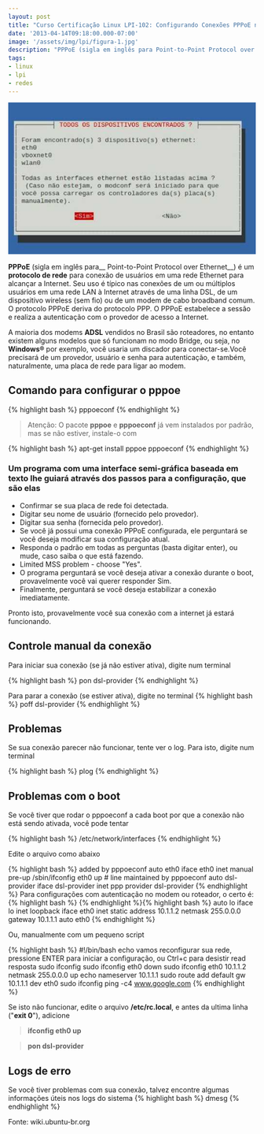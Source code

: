 ```yaml
---
layout: post
title: "Curso Certificação Linux LPI-102: Configurando Conexões PPPoE no Linux"
date: '2013-04-14T09:18:00.000-07:00'
image: '/assets/img/lpi/figura-1.jpg'
description: "PPPoE (sigla em inglês para Point-to-Point Protocol over Ethernet) é um protocolo de rede para conexão de usuários em uma rede Ethernet para alcançar a Internet."
tags:
- linux
- lpi
- redes
---
```


![Configurando Conexões PPPoE no Linux](/assets/img/lpi/figura-1.jpg "Configurando Conexões PPPoE no Linux")

__PPPoE__ (sigla em inglês para__ Point-to-Point Protocol over Ethernet__) é um __protocolo de rede__ para conexão de usuários em uma rede Ethernet para alcançar a Internet. Seu uso é típico nas conexões de um ou múltiplos usuários em uma rede LAN à Internet através de uma linha DSL, de um dispositivo wireless (sem fio) ou de um modem de cabo broadband comum. O protocolo PPPoE deriva do protocolo PPP. O PPPoE estabelece a sessão e realiza a autenticação com o provedor de acesso a Internet. 

A maioria dos modems __ADSL__ vendidos no Brasil são roteadores, no entanto existem alguns modelos que só funcionam no modo Bridge, ou seja, no __Windows®__ por exemplo, você usaria um discador para conectar-se.Você precisará de um provedor, usuário e senha para autenticação, e também, naturalmente, uma placa de rede para ligar ao modem. 
 
## Comando para configurar o pppoe
{% highlight bash %}
pppoeconf
{% endhighlight %}
 
> Atenção: O pacote __pppoe__ e __pppoeconf__ já vem instalados por padrão, mas se não estiver, instale-o com

{% highlight bash %}
apt-get install pppoe pppoeconf
{% endhighlight %}
  
### Um programa com uma interface semi-gráfica baseada em texto lhe guiará através dos passos para a configuração, que são elas
 
* Confirmar se sua placa de rede foi detectada. 
* Digitar seu nome de usuário (fornecido pelo provedor). 
* Digitar sua senha (fornecida pelo provedor). 
* Se você já possui uma conexão PPPoE configurada, ele perguntará se você deseja modificar sua configuração atual. 
* Responda o padrão em todas as perguntas (basta digitar enter), ou mude, caso saiba o que está fazendo. 
* Limited MSS problem - choose "Yes".
* O programa perguntará se você deseja ativar a conexão durante o boot, provavelmente você vai querer responder Sim.
* Finalmente, perguntará se você deseja estabilizar a conexão imediatamente.

Pronto isto, provavelmente você sua conexão com a internet já estará funcionando.

## Controle manual da conexão

Para iniciar sua conexão (se já não estiver ativa), digite num terminal

{% highlight bash %}
pon dsl-provider
{% endhighlight %}

Para parar a conexão (se estiver ativa), digite no terminal
{% highlight bash %}
poff dsl-provider
{% endhighlight %}

## Problemas

Se sua conexão parecer não funcionar, tente ver o log. Para isto, digite num terminal

{% highlight bash %}
plog
{% endhighlight %}

## Problemas com o boot

Se você tiver que rodar o pppoeconf a cada boot por que a conexão não está sendo ativada, você pode tentar

{% highlight bash %}
/etc/network/interfaces
{% endhighlight %}

Edite o arquivo como abaixo
 
{% highlight bash %}
added by pppoeconf
auto eth0
iface eth0 inet manual
pre-up /sbin/ifconfig eth0 up # line maintained by pppoeconf
auto dsl-provider
iface dsl-provider inet ppp
provider dsl-provider
{% endhighlight %}
Para configurações com autenticação no modem ou roteador, o certo é: 
{% highlight bash %}
{% endhighlight %}{% highlight bash %}
auto lo
iface lo inet loopback
iface eth0 inet static
address 10.1.1.2
netmask 255.0.0.0
gateway 10.1.1.1
auto eth0 
{% endhighlight %}

Ou, manualmente com um pequeno script

{% highlight bash %}
#!/bin/bash
echo vamos reconfigurar sua rede, pressione ENTER para iniciar a configuração, ou Ctrl+c para desistir
read resposta
sudo ifconfig
sudo ifconfig eth0 down
sudo ifconfig eth0 10.1.1.2 netmask 255.0.0.0 up
echo nameserver 10.1.1.1
sudo route add default gw 10.1.1.1 dev eth0
sudo ifconfig
ping -c4 www.google.com
{% endhighlight %} 

Se isto não funcionar, edite o arquivo __/etc/rc.local__, e antes da ultima linha ("__exit 0__"), adicione 

> __ifconfig eth0 up__

> __pon dsl-provider__

## Logs de erro

Se você tiver problemas com sua conexão, talvez encontre algumas informações úteis nos logs do sistema
{% highlight bash %}
dmesg
{% endhighlight %}

Fonte: wiki.ubuntu-br.org

<script async src="https://pagead2.googlesyndication.com/pagead/js/adsbygoogle.js"></script>

<!-- Informat -->
<ins class="adsbygoogle"
 style="display:block"
 data-ad-client="ca-pub-2838251107855362"
 data-ad-slot="2327980059"
 data-ad-format="auto"
 data-full-width-responsive="true"></ins>

<script>
(adsbygoogle = window.adsbygoogle || []).push({});
</script>



